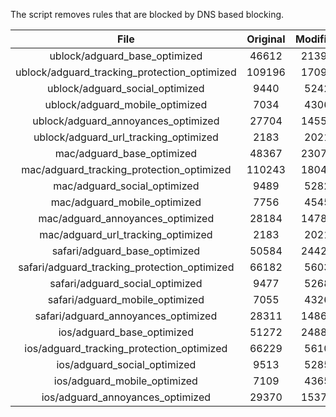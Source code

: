 The script removes rules that are blocked by DNS based blocking.


| File | Original | Modified |
|:----:|:-----:|:-----:|
| ublock/adguard_base_optimized | 46612 | 21393 |
| ublock/adguard_tracking_protection_optimized | 109196 | 17096 |
| ublock/adguard_social_optimized | 9440 | 5242 |
| ublock/adguard_mobile_optimized | 7034 | 4306 |
| ublock/adguard_annoyances_optimized | 27704 | 14551 |
| ublock/adguard_url_tracking_optimized | 2183 | 2021 |
| mac/adguard_base_optimized | 48367 | 23072 |
| mac/adguard_tracking_protection_optimized | 110243 | 18046 |
| mac/adguard_social_optimized | 9489 | 5282 |
| mac/adguard_mobile_optimized | 7756 | 4545 |
| mac/adguard_annoyances_optimized | 28184 | 14789 |
| mac/adguard_url_tracking_optimized | 2183 | 2021 |
| safari/adguard_base_optimized | 50584 | 24424 |
| safari/adguard_tracking_protection_optimized | 66182 | 5603 |
| safari/adguard_social_optimized | 9477 | 5268 |
| safari/adguard_mobile_optimized | 7055 | 4326 |
| safari/adguard_annoyances_optimized | 28311 | 14865 |
| ios/adguard_base_optimized | 51272 | 24884 |
| ios/adguard_tracking_protection_optimized | 66229 | 5610 |
| ios/adguard_social_optimized | 9513 | 5285 |
| ios/adguard_mobile_optimized | 7109 | 4365 |
| ios/adguard_annoyances_optimized | 29370 | 15376 |